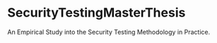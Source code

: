 # SecurityTestingMasterThesis
An Empirical Study into the Security Testing Methodology in Practice.
